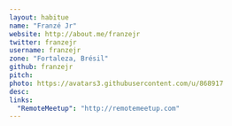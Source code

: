 ```yaml
---
layout: habitue
name: "Franzé Jr"
website: http://about.me/franzejr
twitter: franzejr
username: franzejr
zone: "Fortaleza, Brésil"
github: franzejr
pitch:
photo: https://avatars3.githubusercontent.com/u/868917
desc:
links:
  "RemoteMeetup": "http://remotemeetup.com"
---
```

